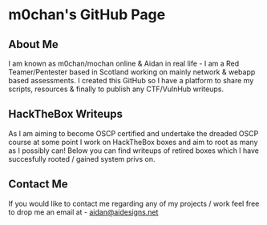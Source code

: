 # m0chan's GitHub Page

## About Me
I am known as m0chan/mochan online & Aidan in real life - I am a Red Teamer/Pentester based in Scotland working on mainly network & webapp based assessments. I created this GitHub so I have a platform to share my scripts, resources & finally to publish any CTF/VulnHub writeups. 

## HackTheBox Writeups

As I am aiming to become OSCP certified and undertake the dreaded OSCP course at some point I work on HackTheBox boxes and aim to root as many as I possibly can! Below you can find writeups of retired boxes which I have succesfully rooted / gained system privs on. 


## Contact Me

If you would like to contact me regarding any of my projects / work feel free to drop me an email at - aidan@aidesigns.net